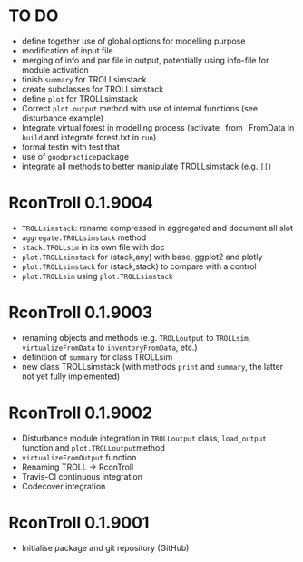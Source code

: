 # TO DO

* define together use of global options for modelling purpose
* modification of input file
* merging of info and par file in output, potentially using info-file for module activation
* finish `summary` for TROLLsimstack
* create subclasses for TROLLsimstack
* define `plot` for TROLLsimstack
* Correct `plot.output` method with use of internal functions (see disturbance example)
* Integrate virtual forest in modelling process (activate _from _FromData in `build` and integrate forest.txt in `run`)
* formal testin with test that
* use of `goodpractice`package
* integrate all methods to better manipulate TROLLsimstack (e.g. `[[`)

# RconTroll 0.1.9004

* `TROLLsimstack`: rename compressed in aggregated and document all slot
* `aggregate.TROLLsimstack` method
* `stack.TROLLsim` in its own file with doc
* `plot.TROLLsimstack` for (stack,any) with base, ggplot2 and plotly
* `plot.TROLLsimstack` for (stack,stack) to compare with a control
* `plot.TROLLsim` using `plot.TROLLsimstack`

# RconTroll 0.1.9003

* renaming objects and methods (e.g. `TROLLoutput` to `TROLLsim`, `virtualizeFromData` to `inventoryFromData`, etc.)
* definition of `summary` for class TROLLsim
* new class TROLLsimstack (with methods `print` and `summary`, the latter not yet fully implemented)

# RconTroll 0.1.9002

* Disturbance module integration in `TROLLoutput` class, `load_output` function and `plot.TROLLoutput`method
* `virtualizeFromOutput` function
* Renaming TROLL -> RconTroll
* Travis-CI continuous integration
* Codecover integration

# RconTroll 0.1.9001

* Initialise package and git repository (GitHub)

